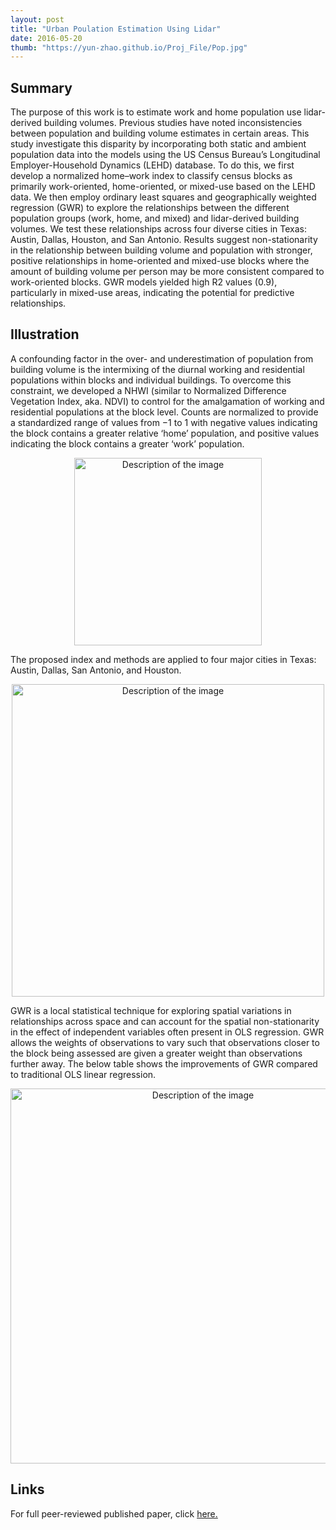 ```yaml
---
layout: post
title: "Urban Poulation Estimation Using Lidar"
date: 2016-05-20
thumb: "https://yun-zhao.github.io/Proj_File/Pop.jpg" 
---
```


## Summary
 The purpose of this work is to estimate work and home population use lidar-derived building volumes.  Previous studies have noted inconsistencies between population and building volume estimates in certain areas. This study investigate this disparity by incorporating both static and ambient population data into the models using the US Census Bureau’s Longitudinal Employer-Household Dynamics (LEHD) database. To do this, we first develop a normalized home–work index to classify census blocks as primarily work-oriented, home-oriented, or mixed-use based on the LEHD data. We then employ ordinary least squares and geographically weighted regression (GWR) to explore the relationships between the different population groups (work, home, and mixed) and lidar-derived building volumes. We test these relationships across four diverse cities in Texas: Austin, Dallas, Houston, and San Antonio. Results suggest non-stationarity in the relationship between building volume and population with stronger, positive relationships in home-oriented and mixed-use blocks where the amount of building volume per person may be more consistent compared to work-oriented blocks. GWR models yielded high R2 values (0.9), particularly in mixed-use areas, indicating the potential for predictive relationships. 

## Illustration

A confounding factor in the over- and underestimation of population from building volume is the intermixing of the diurnal working and residential populations within blocks and individual buildings. To overcome this constraint, we developed a NHWI (similar to Normalized Difference Vegetation Index, aka. NDVI) to control for the amalgamation of working and residential populations at the block level. Counts are normalized to provide a standardized range of values from −1 to 1 with negative values indicating the block contains a greater relative ‘home’ population, and positive values indicating the block contains a greater ‘work’ population.  

<div style="text-align:center">
  <img src="https://yun-zhao.github.io/Proj_File/pop-1.JPG" alt="Description of the image" width="300">
</div>


The proposed index and methods are applied to four major cities in Texas: Austin, Dallas, San Antonio, and Houston.

<div style="text-align:center">
  <img src="https://yun-zhao.github.io/Proj_File/pop-2.jpeg" alt="Description of the image" width="500">
</div>

GWR  is a local statistical technique for exploring spatial variations in relationships across space and can account for the spatial non-stationarity in the effect of independent variables often present in OLS regression. GWR allows the weights of observations to vary such that observations closer to the block being assessed are given a greater weight than observations further away. The below table shows the improvements of GWR compared to traditional OLS linear regression.   

<div style="text-align:center">
  <img src="https://yun-zhao.github.io/Proj_File/pop-3.JPG" alt="Description of the image" width="600">
</div>


## Links

For full peer-reviewed published paper, click <a href="https://www.dropbox.com/scl/fi/l8rlm9zpwrw5wr0expg6d/Estimating-work-and-home-population-using-lidar-derived-building-volumes.pdf?rlkey=68gc18dbxfb4o5nctf5gqeplg&dl=0" target="_blank">here.</a>
